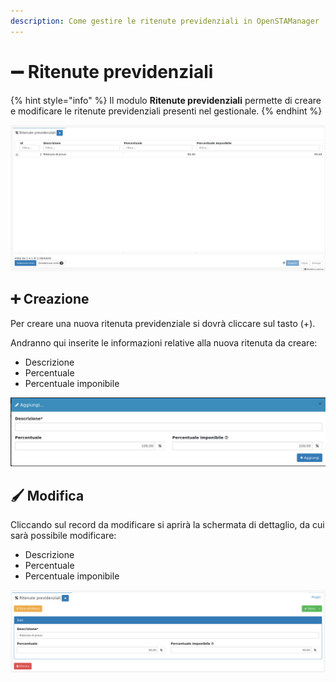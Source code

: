 ```yaml
---
description: Come gestire le ritenute previdenziali in OpenSTAManager
---
```


# ➖ Ritenute previdenziali

{% hint style="info" %}
Il modulo **Ritenute previdenziali** permette di creare e modificare le ritenute previdenziali presenti nel gestionale.
{% endhint %}

![](<../../../../.gitbook/assets/image (127).png>)

## ➕ Creazione

Per creare una nuova ritenuta previdenziale si dovrà cliccare sul tasto (+).

Andranno qui inserite le informazioni relative alla nuova ritenuta da creare:

* Descrizione
* Percentuale
* Percentuale imponibile

![](<../../../../.gitbook/assets/image (600).png>)

## 🖌️ Modifica

Cliccando sul record da modificare si aprirà la schermata di dettaglio, da cui sarà possibile modificare:

* Descrizione
* Percentuale
* Percentuale imponibile

![](<../../../../.gitbook/assets/image (622).png>)
